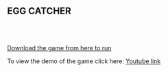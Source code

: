 ## EGG CATCHER
<br></br>


[Download the game from here to run](https://github.com/helihub-dev/HackerINTR/blob/main/egg.py) 


To view the demo of the game click here: [Youtube link](https://github.com/helihub-dev/HackerINTR/blob/main/egg.py) 

